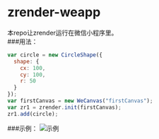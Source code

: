 # zrender-weapp
本repo让zrender运行在微信小程序里。  
###用法：
```javascript
var circle = new CircleShape({
  shape: {
    cx: 100,
    cy: 100,
    r: 50
  }
});
var firstCanvas = new WeCanvas("firstCanvas");
var zr1 = zrender.init(firstCanvas);
zr1.add(circle);
```
###示例：
![示例](https://cloud.githubusercontent.com/assets/8585771/21485252/55d784f0-cbdb-11e6-8417-2cc830fc327a.png)
